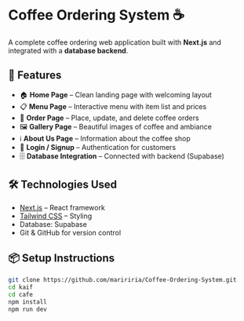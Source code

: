 # Coffee Ordering System ☕

A complete coffee ordering web application built with **Next.js** and integrated with a **database backend**.

## 🚀 Features

- 🏠 **Home Page** – Clean landing page with welcoming layout
- 📋 **Menu Page** – Interactive menu with item list and prices
- 🛒 **Order Page** – Place, update, and delete coffee orders
- 🖼️ **Gallery Page** – Beautiful images of coffee and ambiance
- ℹ️ **About Us Page** – Information about the coffee shop
- 🔐 **Login / Signup** – Authentication for customers
- 🗄️ **Database Integration** – Connected with backend (Supabase)

## 🛠️ Technologies Used

- [Next.js](https://nextjs.org/) – React framework
- [Tailwind CSS](https://tailwindcss.com/) – Styling
- Database: Supabase
- Git & GitHub for version control

## 📦 Setup Instructions

```bash
git clone https://github.com/maririria/Coffee-Ordering-System.git
cd kaif
cd cafe
npm install
npm run dev

